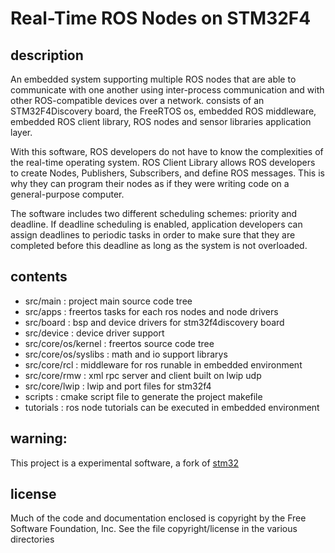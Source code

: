 # Real-Time ROS Nodes on STM32F4

## description
An embedded system supporting multiple ROS nodes that are able to communicate with one another using inter-process communication and with other ROS-compatible devices over a network. 
consists of an STM32F4Discovery board, the FreeRTOS os, embedded ROS middleware, embedded ROS client library, ROS nodes and sensor libraries application layer.


With this software, ROS developers do not have to know the complexities of the real-time operating system. 
ROS Client Library allows ROS developers to create Nodes, Publishers, Subscribers, and define ROS messages. 
This is why they can program their nodes as if they were writing code on a general-purpose computer.


The software includes two different scheduling schemes: priority and deadline. 
If deadline scheduling is enabled, application developers can assign deadlines to periodic tasks in order to make sure that they are completed before this deadline as long as the system is not overloaded. 


## contents

* src/main 				: project main source code tree
* src/apps 				: freertos tasks for each ros nodes and node drivers
* src/board 				: bsp and device drivers for stm32f4discovery board
* src/device      		: device driver support
* src/core/os/kernel 		: freertos source code tree
* src/core/os/syslibs 	: math and io support librarys
* src/core/rcl 			: middleware for ros runable in embedded environment
* src/core/rmw 			: xml rpc server and client built on lwip udp
* src/core/lwip 			: lwip and port files for stm32f4
* scripts  				: cmake script file to generate the project makefile
* tutorials 				: ros node tutorials can be executed in embedded environment


## warning: 
This project is a experimental software,  a fork of [stm32](https://github.com/bosch-ros-pkg/stm32)

## license
Much of the code and documentation enclosed is copyright by the Free Software Foundation, Inc.
See the file copyright/license in the various directories
